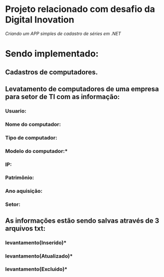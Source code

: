 # Projeto relacionado com desafio da Digital Inovation
*Criando um APP simples de cadastro de séries em .NET*

# Sendo implementado:
## Cadastros de computadores.
## Levatamento de computadores de uma empresa para setor de TI com as informação:



### Usuario:
### Nome do computador: 
### Tipo de computador:
### Modelo do computador:* 
### IP:
### Patrimônio: 
### Ano aquisição:
### Setor:

## As informações estão sendo salvas através de 3 arquivos txt:
### levantamento(Inserido)*
### levantamento(Atualizado)*
### levantamento(Excluido)*

